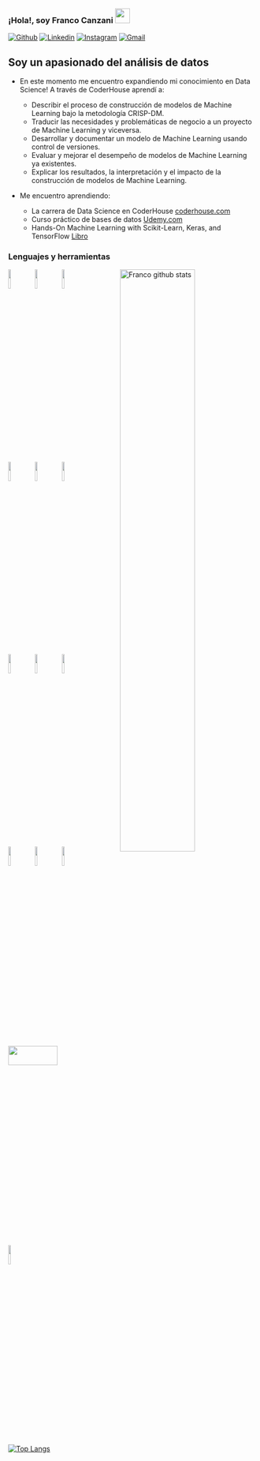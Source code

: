 ### ¡Hola!, soy Franco Canzani <img src="https://raw.githubusercontent.com/iampavangandhi/iampavangandhi/master/gifs/Hi.gif" width="30px">
<!-- Your badges
You can use the website to generate badges: https://shields.io/
-->

[![Github](https://img.shields.io/badge/-Github-333?style=flat&logo=Github&logoColor=white)](https://github.com/FrancoCanzani)
[![Linkedin](https://img.shields.io/badge/-LinkedIn-blue?style=flat&logo=Linkedin&logoColor=white)](https://www.linkedin.com/in/franco-canzani/)
[![Instagram](https://img.shields.io/badge/-Instagram-c13584?style=flat&labelColor=c13584&logo=instagram&logoColor=white)](https://www.instagram.com/francanzani/)
[![Gmail](https://img.shields.io/badge/-Gmail-c14438?style=flat&logo=Gmail&logoColor=white)](mailto:francocanzani@gmail.com)
&nbsp;
## Soy un apasionado del análisis de datos

- En este momento me encuentro expandiendo mi conocimiento en Data Science! A través de CoderHouse aprendí a:
  
    - Describir el proceso de construcción de modelos de Machine Learning
    bajo la metodología CRISP-DM.
    - Traducir las necesidades y problemáticas de negocio a un proyecto de
    Machine Learning y viceversa.
    - Desarrollar y documentar un modelo de Machine Learning usando control
    de versiones.
    - Evaluar y mejorar el desempeño de modelos de Machine Learning ya
    existentes.
    - Explicar los resultados, la interpretación y el impacto de la construcción
    de modelos de Machine Learning.
      
- Me encuentro aprendiendo: 
  - La carrera de Data Science en CoderHouse  [coderhouse.com](https://www.coderhouse.com/online/carrera-online-data-scientist)
  - Curso práctico de bases de datos [Udemy.com](https://www.udemy.com/course/database-course/learn/lecture/9038844?start=90#overview)
  - Hands-On Machine Learning with Scikit-Learn, Keras, and TensorFlow [Libro](https://www.oreilly.com/library/view/hands-on-machine-learning/9781492032632/)


### Lenguajes y herramientas

<p>
    <img width="55%" align="right" alt="Franco github stats" src="https://github-readme-stats.vercel.app/api?username=FrancoCanzani&show_icons=true&hide_border=true"/>

  <!-- Your languages and tools. Be careful with the alignment. 
  You can use this sites to get logos: https://www.vectorlogo.zone or https://simpleicons.org/
  -->
  <code><img width="10%" src="https://www.vectorlogo.zone/logos/python/python-ar21.svg"></code>
  <code><img width="10%" src="https://www.vectorlogo.zone/logos/numpy/numpy-ar21.svg"></code>
  <code><img width="10%" src="https://www.vectorlogo.zone/logos/pytorch/pytorch-ar21.svg"></code>
  <br />
  <code><img width="10%" src="https://www.vectorlogo.zone/logos/tensorflow/tensorflow-ar21.svg"></code>
  <code><img width="10%" src="https://www.vectorlogo.zone/logos/jupyter/jupyter-ar21.svg"></code>
  <code><img width="10%" src="https://www.vectorlogo.zone/logos/sqlite/sqlite-ar21.svg"></code>
  <br />
  <code><img width="10%" src="https://www.vectorlogo.zone/logos/mysql/mysql-ar21.svg"></code>
  <code><img width="10%" src="https://www.vectorlogo.zone/logos/microsoft_powerbi/microsoft_powerbi-ar21.svg"></code>
  <code><img width="10%" src="https://www.vectorlogo.zone/logos/w3_html5/w3_html5-ar21.svg"></code>
  <br />
  <code><img width="10%" src="https://www.vectorlogo.zone/logos/git-scm/git-scm-ar21.svg"></code>
  <code><img width="10%" src="https://www.vectorlogo.zone/logos/github/github-ar21.svg"></code>
  <code><img width="10%" src="https://www.vectorlogo.zone/logos/visualstudio_code/visualstudio_code-ar21.svg"></code>
  <br />
  <code> <img height="10%" src="https://matplotlib.org/2.2.5/_images/sphx_glr_logos2_001.png" width='100'> </code>
  <code> <img height="10%" src="https://upload.wikimedia.org/wikipedia/commons/thumb/e/ed/Pandas_logo.svg/768px-Pandas_logo.svg.png"> </code>
  
  [![Top Langs](https://github-readme-stats.vercel.app/api/top-langs/?username=FrancoCanzani&hide=jupyter%20notebook&show_icons=true&layout=compact&hide_border=true)](https://github.com/anuraghazra/github-readme-stats)

</p>
